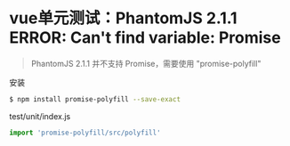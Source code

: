 # vue单元测试：PhantomJS 2.1.1 ERROR: Can't find variable: Promise

> PhantomJS 2.1.1 并不支持 Promise，需要使用 "promise-polyfill"

安装

```bash
$ npm install promise-polyfill --save-exact
```

test/unit/index.js

```js
import 'promise-polyfill/src/polyfill'
```
